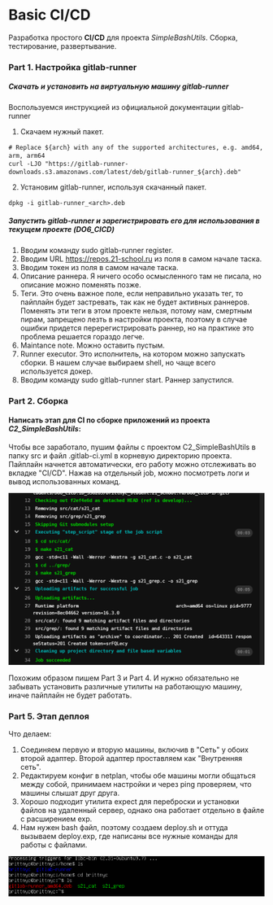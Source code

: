 # Basic CI/CD

Разработка простого **CI/CD** для проекта _SimpleBashUtils_. Сборка, тестирование, развертывание.

### Part 1. Настройка **gitlab-runner**

##### Скачать и установить на виртуальную машину **gitlab-runner**

Воспользуемся инструкцией из официальной документации gitlab-runner

1. Скачаем нужный пакет.

```
# Replace ${arch} with any of the supported architectures, e.g. amd64, arm, arm64
curl -LJO "https://gitlab-runner-downloads.s3.amazonaws.com/latest/deb/gitlab-runner_${arch}.deb"
```

2. Установим gitlab-runner, используя скачанный пакет.

```
dpkg -i gitlab-runner_<arch>.deb
```

##### Запустить **gitlab-runner** и зарегистрировать его для использования в текущем проекте (_DO6_CICD_)

1. Вводим команду sudo gitlab-runner register.
2. Вводим URL https://repos.21-school.ru из поля в самом начале таска.
3. Вводим токен из поля в самом начале таска.
4. Описание раннера. Я ничего особо осмысленного там не писала, но описание можно поменять позже.
5. Теги. Это очень важное поле, если неправильно указать тег, то пайплайн будет застревать, так как не будет активных раннеров. Поменять эти теги в этом проекте нельзя, потому нам, смертным пирам, запрещено лезть в настройки проекта, поэтому в случае ошибки придется перерегистрировать раннер, но на практике это проблема решается гораздо легче.
6. Maintance note. Можно оставить пустым.
7. Runner executor. Это исполнитель, на котором можно запускать сборки. В нашем случае выбираем shell, но чаще всего используется докер.
8. Вводим команду sudo gitlab-runner start. Раннер запустился.

### Part 2. Сборка

#### Написать этап для **CI** по сборке приложений из проекта _C2_SimpleBashUtils_:

Чтобы все заработало, пушим файлы с проектом C2_SimpleBashUtils в папку src и файл .gitlab-ci.yml в корневую директорию проекта. Пайплайн начнется автоматически, его работу можно отслеживать во вкладке "CI/CD". Нажав на отдельный job, можно посмотреть логи и вывод использованных команд.

![logs](img/2.PNG)

Похожим образом пишем Part 3 и Part 4. И нужно обязательно не забывать установить различные утилиты на работающую машину, иначе пайплайн не будет работать.

### Part 5. Этап деплоя

Что делаем:

1. Соединяем первую и вторую машины, включив в "Сеть" у обоих второй адаптер. Второй адаптер проставляем как "Внутренняя сеть".
2. Редактируем конфиг в netplan, чтобы обе машины могли общаться между собой, принимаем настройки и через ping проверяем, что машины слышат друг друга.
3. Хорошо подходит утилита expect для переброски и установки файлов на удаленный сервер, однако она работает отдельно в файле с расширением exp.
4. Нам нужен bash файл, поэтому создаем deploy.sh и оттуда вызываем deploy.exp, где написаны все нужные команды для работы с файлами.

![file_transfer](img/3.png)

